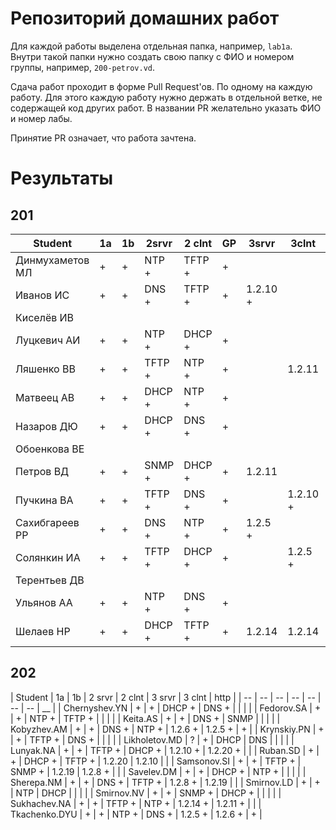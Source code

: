 # Репозиторий домашних работ

Для каждой работы выделена отдельная папка, например, `lab1a`.
Внутри такой папки нужно создать свою папку с ФИО и номером группы, например, `200-petrov.vd`.

Сдача работ проходит в форме Pull Request'ов.
По одному на каждую работу.
Для этого каждую работу нужно держать в отдельной ветке, не содержащей код других работ.
В названии PR желательно указать ФИО и номер лабы.

Принятие PR означает, что работа зачтена.

# Результаты

## 201

| Student         | 1a | 1b | 2srvr  | 2 clnt | GP | 3srvr    | 3clnt    | GP |
|-----------------|----|----|--------|--------|----|----------|----------|----|
| Динмухаметов МЛ | +  | +  | NTP +  | TFTP + | +  |          |          |    |
| Иванов ИС       | +  | +  | DNS +  | TFTP + | +  | 1.2.10 + |          | +  |
| Киселёв ИВ      |    |    |        |        |    |          |          |    |
| Луцкевич АИ     | +  | +  | NTP +  | DHCP + | +  |          |          |    |
| Ляшенко ВВ      | +  | +  | TFTP + | NTP +  | +  |          | 1.2.11   |    |
| Матвеец АВ      | +  | +  | DHCP + | NTP +  | +  |          |          |    |
| Назаров ДЮ      | +  | +  | DHCP + | DNS +  | +  |          |          |    |
| Обоенкова ВE    |    |    |        |        |    |          |          |    |
| Петров ВД       | +  | +  | SNMP + | DHCP + | +  | 1.2.11   |          |    |
| Пучкина ВА      | +  | +  | TFTP + | DNS +  | +  |          | 1.2.10 + | +  |
| Сахибгареев РР  | +  | +  | DNS +  | NTP +  | +  | 1.2.5 +  |          | +  |
| Солянкин ИА     | +  | +  | TFTP + | DHCP + | +  |          | 1.2.5 +  | +  |
| Терентьев ДВ    |    |    |        |        |    |          |          |    |
| Ульянов АА      | +  | +  | NTP +  | DNS +  | +  |          |          |    |
| Шелаев НР       | +  | +  | DHCP + | TFTP + | +  | 1.2.14   | 1.2.14   |    |

## 202

| Student       | 1a | 1b | 2 srvr | 2 clnt | 3 srvr   | 3 clnt   | http |
| --            | -- | -- | --     | --     | --       | --       | __   |
| Chernyshev.YN | +  | +  | DHCP + | DNS +  |          |          |      |
| Fedorov.SA    | +  | +  | NTP +  | TFTP + |          |          |      |
| Keita.AS      | +  | +  | DNS +  | SNMP   |          |          |      |
| Kobyzhev.AM   | +  | +  | DNS +  | NTP +  | 1.2.6 +  | 1.2.5 +  | +    |
| Krynskiy.PN   | +  | +  | TFTP + | DNS +  |          |          |      |
| Likholetov.MD | ?  | +  | DHCP   | DNS    |          |          |      |
| Lunyak.NA     | +  | +  | TFTP + | DHCP + | 1.2.10 + | 1.2.20 + |      |
| Ruban.SD      | +  | +  | DHCP + | TFTP + | 1.2.20   | 1.2.10   |      |
| Samsonov.SI   | +  | +  | TFTP + | SNMP + | 1.2.19   | 1.2.8 +  |      |
| Savelev.DM    | +  | +  | DHCP + | NTP +  |          |          |      |
| Sherepa.NM    | +  | +  | DNS +  | TFTP + | 1.2.8 +  | 1.2.19   |      |
| Smirnov.LD    | +  | +  | NTP    | DHCP   |          |          |      |
| Smirnov.NV    | +  | +  | SNMP + | DHCP + |          |          |      |
| Sukhachev.NA  | +  | +  | TFTP + | NTP +  | 1.2.14 + | 1.2.11 + |      |
| Tkachenko.DYU | +  | +  | NTP +  | DNS +  | 1.2.5 +  | 1.2.6 +  | +    |
